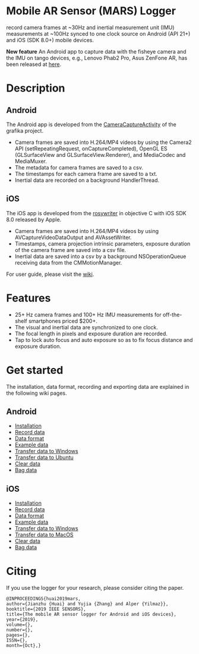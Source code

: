 # Mobile AR Sensor (MARS) Logger

record camera frames at ~30Hz and inertial measurement unit (IMU) measurements at ~100Hz synced to one clock source on Android (API 21+) and iOS (SDK 8.0+) mobile devices.

**New feature**
An Android app to capture data with the fisheye camera and the IMU on tango devices, 
e.g., Lenovo Phab2 Pro, Asus ZenFone AR, has been released at 
[here](https://github.com/JzHuai0108/tango-examples-c/releases/).

# Description

## Android
The Android app is developed from the 
[CameraCaptureActivity](https://github.com/google/grafika/blob/master/app/src/main/java/com/android/grafika/CameraCaptureActivity.java)
 of the grafika project.

* Camera frames are saved into H.264/MP4 videos by using the Camera2 API (setRepeatingRequest, onCaptureCompleted), OpenGL ES (GLSurfaceView and GLSurfaceView.Renderer), and MediaCodec and MediaMuxer.
* The metadata for camera frames are saved to a csv.
* The timestamps for each camera frame are saved to a txt.
* Inertial data are recorded on a background HandlerThread.

## iOS
The iOS app is developed from the 
[rosywriter](https://developer.apple.com/library/archive/samplecode/RosyWriter/Introduction/Intro.html) 
in objective C with iOS SDK 8.0 released by Apple.

* Camera frames are saved into H.264/MP4 videos by using 
AVCaptureVideoDataOutput and AVAssetWriter.
* Timestamps, camera projection intrinsic parameters,
exposure duration of the camera frame are saved into a csv file. 
* Inertial data are saved into a csv by a background NSOperationQueue 
receiving data from the CMMotionManager.

For user guide, please visit the [wiki](https://github.com/OSUPCVLab/mobile-ar-sensor-logger/wiki).

# Features

* 25+ Hz camera frames and 100+ Hz IMU measurements for off-the-shelf smartphones priced $200+.  
* The visual and inertial data are synchronized to one clock.
* The focal length in pixels and exposure duration are recorded.
* Tap to lock auto focus and auto exposure so as to fix focus distance and exposure duration.

# Get started

The installation, data format, recording and exporting data are explained in the following wiki pages.

## Android
* [Installation](https://github.com/OSUPCVLab/mobile-ar-sensor-logger/wiki/Installation-Android)
* [Record data](https://github.com/OSUPCVLab/mobile-ar-sensor-logger/wiki/Home)
* [Data format](https://github.com/OSUPCVLab/mobile-ar-sensor-logger/wiki/Format-description)
* [Example data](https://drive.google.com/open?id=1AeAd4J9yW8lvAaeSxZAECQEeNQlLzoxx)
* [Transfer data to Windows](https://github.com/OSUPCVLab/mobile-ar-sensor-logger/wiki/Transfer-Android-Windows)
* [Transfer data to Ubuntu](https://github.com/OSUPCVLab/mobile-ar-sensor-logger/wiki/Transfer-Android-Ubuntu)
* [Clear data](https://github.com/OSUPCVLab/mobile-ar-sensor-logger/wiki/Home)
* [Bag data](https://github.com/OSUPCVLab/mobile-ar-sensor-logger/wiki/Home)

## iOS
* [Installation](https://github.com/OSUPCVLab/mobile-ar-sensor-logger/wiki/Installation-iOS)
* [Record data](https://github.com/OSUPCVLab/mobile-ar-sensor-logger/wiki/Home)
* [Data format](https://github.com/OSUPCVLab/mobile-ar-sensor-logger/wiki/Format-description)
* [Example data](https://drive.google.com/open?id=101K0bQcADHNNLu3OiMdoU1ukGvw_UwT7)
* [Transfer data to Windows](https://github.com/OSUPCVLab/mobile-ar-sensor-logger/wiki/Transfer-iOS-Windows)
* [Transfer data to MacOS](https://github.com/OSUPCVLab/mobile-ar-sensor-logger/wiki/Transfer-iOS-Mac)
* [Clear data](https://github.com/OSUPCVLab/mobile-ar-sensor-logger/wiki/Home)
* [Bag data](https://github.com/OSUPCVLab/mobile-ar-sensor-logger/wiki/Home)

# Citing

If you use the logger for your research, please consider citing the paper.
```
@INPROCEEDINGS{huai2019mars, 
author={Jianzhu {Huai} and Yujia {Zhang} and Alper {Yilmaz}}, 
booktitle={2019 IEEE SENSORS}, 
title={The mobile AR sensor logger for Android and iOS devices}, 
year={2019}, 
volume={}, 
number={}, 
pages={},
ISSN={}, 
month={Oct},}
```

